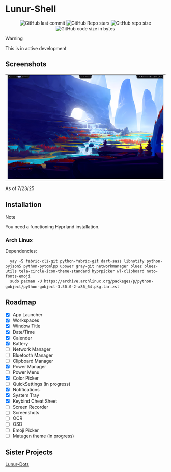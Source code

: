 # Lunur-Shell


<div align=center>
  
![GitHub last commit](https://img.shields.io/github/last-commit/dianaw353/Lunur-Shell?style=for-the-badge&labelColor=101418&color=9ccbfb)
![GitHub Repo stars](https://img.shields.io/github/stars/dianaw353/Lunur-Shell?style=for-the-badge&labelColor=101418&color=b9c8da)
![GitHub repo size](https://img.shields.io/github/repo-size/dianaw353/Lunur-Shell?style=for-the-badge&labelColor=101418&color=d3bfe6)
![GitHub code size in bytes](https://img.shields.io/github/languages/code-size/dianaw353/Lunur-Shell?style=for-the-badge&labelColor=292324&color=CBA6F7)

</div>

> [!WARNING]  
> This is in active development

## Screenshots

<table align="center">
  <tr>
    <td colspan="4"><img src="assets/screenshots/main.png"></td>
  </tr>
</table>

As of 7/23/25

## Installation

> [!NOTE]
> You need a functioning Hyprland installation.

### Arch Linux

Dependencies:
```
  yay -S fabric-cli-git python-fabric-git dart-sass libnotify python-pyjson5 python-pytomlpp upower gray-git networkmanager bluez bluez-utils tela-circle-icon-theme-standard hyprpicker wl-clipboard noto-fonts-emoji
  sudo pacman -U https://archive.archlinux.org/packages/p/python-gobject/python-gobject-3.50.0-2-x86_64.pkg.tar.zst 
```

## Roadmap

- [x] App Launcher
- [x] Workspaces
- [x] Window Title
- [x] Date/Time
- [x] Calender
- [x] Battery
- [ ] Network Manager
- [ ] Bluetooth Manager
- [ ] Clipboard Manager
- [x] Power Manager
- [ ] Power Menu
- [x] Color Picker
- [ ] QuickSettings (in progress)
- [x] Notifications
- [x] System Tray
- [x] Keybind Cheat Sheet
- [ ] Screen Recorder
- [ ] Screenshots
- [ ] OCR
- [ ] OSD
- [ ] Emoji Picker
- [ ] Matugen theme (in progress)

## Sister Projects

[Lunur-Dots](https://github.com/dianaw353/Lunur-Dots)
